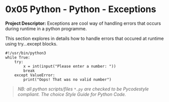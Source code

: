 # 0x05 Python - Python - Exceptions

__Project Descriptor:__ Exceptions are cool way of handling errors
that occurs during runtime in a python programme.

This section explores in details how to handle errors that occured
at runtime using try...except blocks.

```
#!/usr/bin/python3
while True:
	try:
		x = int(input("Please enter a number: "))
		break
	except ValueError:
		print("Oops! That was no valid number")
```

> _NB: all python scripts/files ```*.py``` are checked to be Pycodestyle_
> _compliant. The choice Style Guide for Python Code._
